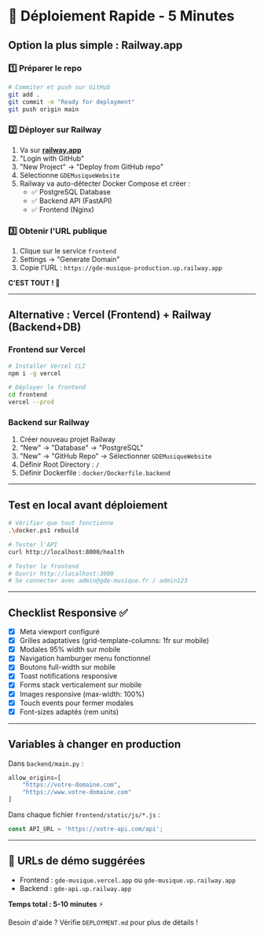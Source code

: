 # 🚀 Déploiement Rapide - 5 Minutes

## Option la plus simple : Railway.app

### 1️⃣ Préparer le repo

```bash
# Commiter et push sur GitHub
git add .
git commit -m "Ready for deployment"
git push origin main
```

### 2️⃣ Déployer sur Railway

1. Va sur **[railway.app](https://railway.app)**
2. "Login with GitHub"
3. "New Project" → "Deploy from GitHub repo"
4. Sélectionne `GDEMusiqueWebsite`
5. Railway va auto-détecter Docker Compose et créer :
   - ✅ PostgreSQL Database
   - ✅ Backend API (FastAPI)
   - ✅ Frontend (Nginx)

### 3️⃣ Obtenir l'URL publique

1. Clique sur le service `frontend`
2. Settings → "Generate Domain"
3. Copie l'URL : `https://gde-musique-production.up.railway.app`

**C'EST TOUT ! 🎉**

---

## Alternative : Vercel (Frontend) + Railway (Backend+DB)

### Frontend sur Vercel

```bash
# Installer Vercel CLI
npm i -g vercel

# Déployer le frontend
cd frontend
vercel --prod
```

### Backend sur Railway

1. Créer nouveau projet Railway
2. "New" → "Database" → "PostgreSQL"
3. "New" → "GitHub Repo" → Sélectionner `GDEMusiqueWebsite`
4. Définir Root Directory : `/`
5. Définir Dockerfile : `docker/Dockerfile.backend`

---

## Test en local avant déploiement

```bash
# Vérifier que tout fonctionne
.\docker.ps1 rebuild

# Tester l'API
curl http://localhost:8000/health

# Tester le frontend
# Ouvrir http://localhost:3000
# Se connecter avec admin@gde-musique.fr / admin123
```

---

## Checklist Responsive ✅

- [x] Meta viewport configuré
- [x] Grilles adaptatives (grid-template-columns: 1fr sur mobile)
- [x] Modales 95% width sur mobile
- [x] Navigation hamburger menu fonctionnel
- [x] Boutons full-width sur mobile
- [x] Toast notifications responsive
- [x] Forms stack verticalement sur mobile
- [x] Images responsive (max-width: 100%)
- [x] Touch events pour fermer modales
- [x] Font-sizes adaptés (rem units)

---

## Variables à changer en production

Dans `backend/main.py` :
```python
allow_origins=[
    "https://votre-domaine.com",
    "https://www.votre-domaine.com"
]
```

Dans chaque fichier `frontend/static/js/*.js` :
```javascript
const API_URL = 'https://votre-api.com/api';
```

---

## 🎯 URLs de démo suggérées

- Frontend : `gde-musique.vercel.app` ou `gde-musique.up.railway.app`
- Backend : `gde-api.up.railway.app`

**Temps total : 5-10 minutes** ⚡

Besoin d'aide ? Vérifie `DEPLOYMENT.md` pour plus de détails !
